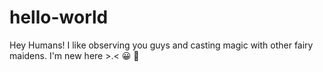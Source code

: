 # hello-world

Hey Humans!
I like observing you guys and casting magic with other fairy maidens.
I'm new here >.<
😀
:bug:
